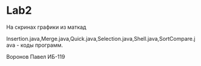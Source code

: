 # Lab2

На скринах графики из маткад 

Insertion.java,Merge.java,Quick.java,Selection.java,Shell.java,SortCompare.java - коды программ.

Воронов Павел ИБ-119
